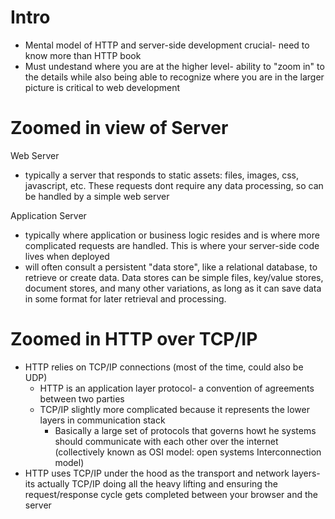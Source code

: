 # Intro

- Mental model of HTTP and server-side development crucial- need to know more than HTTP book
- Must undestand where you are at the higher level- ability to "zoom in" to the details while also being able to recognize where you are in the larger picture is critical to web development

# Zoomed in view of Server

Web Server
- typically a server that responds to static assets: files, images, css, javascript, etc.  These requests dont require any data processing, so can be handled by a simple web server

Application Server
- typically where application or business logic resides and is where more complicated requests are handled.  This is where your server-side code lives when deployed
- will often consult a persistent "data store", like a relational database, to retrieve or create data.  Data stores can be simple files, key/value stores, document stores, and many other variations, as long as it can save data in some format for later retrieval and processing.

# Zoomed in HTTP over TCP/IP
- HTTP relies on TCP/IP connections (most of the time, could also be UDP)
  - HTTP is an application layer protocol- a convention of agreements between two parties
  - TCP/IP slightly more complicated because it represents the lower layers in communication stack
    - Basically a large set of protocols that governs howt he systems should communicate with each other over the internet (collectively known as OSI model: open systems Interconnection model)
- HTTP uses TCP/IP under the hood as the transport and network layers- its actually TCP/IP doing all the heavy lifting and ensuring the request/response cycle gets completed between your browser and the server